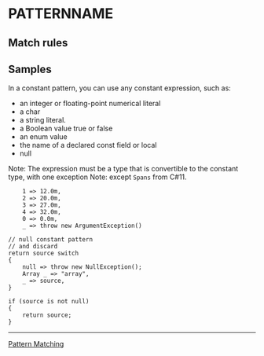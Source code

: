 PATTERNNAME
=========================


> 

Match rules
------------

Samples
------------


In a constant pattern, you can use any constant expression, such as:

- an integer or floating-point numerical literal
- a char
- a string literal.
- a Boolean value true or false
- an enum value
- the name of a declared const field or local
- null

Note: The expression must be a type that is convertible to the constant type, with one exception
Note: except `Spans` from C#11.

```
    1 => 12.0m,
    2 => 20.0m,
    3 => 27.0m,
    4 => 32.0m,
    0 => 0.0m,
    _ => throw new ArgumentException()
```

```
// null constant pattern
// and discard
return source switch
{
	null => throw new NullException();
	Array _ => "array",
	_ => source,
}

if (source is not null)
{
	return source;
}
```
---
[Pattern Matching](<../Pattern matching.md>)